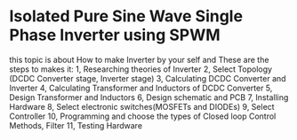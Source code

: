 # Isolated Pure Sine Wave Single Phase Inverter using SPWM
this topic is about How to make Inverter by your self and These are the steps to makes it:
1, Researching theories of Inverter 
2, Select Topology (DCDC Converter stage, Inverter stage)
3, Calculating DCDC Converter and Inverter
4, Calculating Transformer and Inductors of DCDC Converter
5, Design Transformer and Inductors 
6, Design schematic and PCB 
7, Installing Hardware 
8, Select electronic switches(MOSFETs and DIODEs)
9, Select Controller
10, Programming and choose the types of Closed loop Control Methods, Filter
11, Testing Hardware
